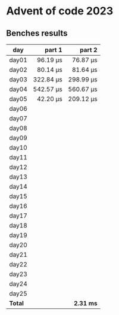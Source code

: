 # Advent of code 2023

## Benches results
| day   |   part 1  |   part 2  | 
|-------|----------:|----------:|
| day01 |  96.19 μs |  76.87 μs |
| day02 |  80.14 μs |  81.64 μs |
| day03 | 322.84 μs | 298.99 μs |
| day04 | 542.57 μs | 560.67 μs |
| day05 |  42.20 μs | 209.12 μs |
| day06 |           |           |
| day07 |           |           |
| day08 |           |           |
| day09 |           |           |
| day10 |           |           |
| day11 |           |           |
| day12 |           |           |
| day13 |           |           |
| day14 |           |           |
| day15 |           |           |
| day16 |           |           |
| day17 |           |           |
| day18 |           |           |
| day19 |           |           |
| day20 |           |           |
| day21 |           |           |
| day22 |           |           |
| day23 |           |           |
| day24 |           |           |
| day25 |           |           |
|**Total**|           |**2.31 ms** |